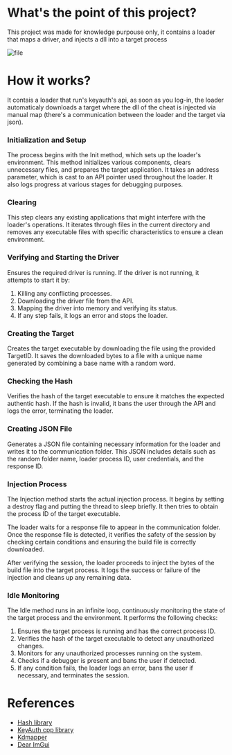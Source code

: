 
# What's the point of this project?

This project was made for knowledge purpouse only, it contains a loader that maps a driver, and injects a dll into a target process

![file](https://github.com/pedro-nuness/KernelMapper-Loader/assets/93084039/3ef58df9-1614-4761-b11f-8b08822f9972)

# How it works? 

It contais a loader that run's keyauth's api, as soon as you log-in, the loader automaticaly downloads a target where the dll of the cheat is injected via manual map (there's a communication between the loader and the target via json).


### Initialization and Setup
The process begins with the Init method, which sets up the loader's environment. This method initializes various components, clears unnecessary files, and prepares the target application. It takes an address parameter, which is cast to an API pointer used throughout the loader. It also logs progress at various stages for debugging purposes.

### Clearing
This step clears any existing applications that might interfere with the loader's operations. It iterates through files in the current directory and removes any executable files with specific characteristics to ensure a clean environment.

### Verifying and Starting the Driver
Ensures the required driver is running. If the driver is not running, it attempts to start it by:

1. Killing any conflicting processes.
2. Downloading the driver file from the API.
3. Mapping the driver into memory and verifying its status.
4. If any step fails, it logs an error and stops the loader.

### Creating the Target 
Creates the target executable by downloading the file using the provided TargetID. It saves the downloaded bytes to a file with a unique name generated by combining a base name with a random word.

### Checking the Hash
Verifies the hash of the target executable to ensure it matches the expected authentic hash. If the hash is invalid, it bans the user through the API and logs the error, terminating the loader.

### Creating JSON File
Generates a JSON file containing necessary information for the loader and writes it to the communication folder. This JSON includes details such as the random folder name, loader process ID, user credentials, and the response ID.

### Injection Process
The Injection method starts the actual injection process. It begins by setting a destroy flag and putting the thread to sleep briefly. It then tries to obtain the process ID of the target executable.<br />

The loader waits for a response file to appear in the communication folder. Once the response file is detected, it verifies the safety of the session by checking certain conditions and ensuring the build file is correctly downloaded.<br />


After verifying the session, the loader proceeds to inject the bytes of the build file into the target process. It logs the success or failure of the injection and cleans up any remaining data. <br />

### Idle Monitoring

The Idle method runs in an infinite loop, continuously monitoring the state of the target process and the environment. It performs the following checks:

1. Ensures the target process is running and has the correct process ID.
2. Verifies the hash of the target executable to detect any unauthorized changes.
3. Monitors for any unauthorized processes running on the system.
4. Checks if a debugger is present and bans the user if detected.
4. If any condition fails, the loader logs an error, bans the user if necessary, and terminates the session.

# References

- <a href="https://github.com/stbrumme/hash-library/">Hash library</a><br />
- <a href="https://github.com/KeyAuth/keyauth-cpp-library">KeyAuth cpp library</a> <br />
- <a href="https://github.com/TheCruZ/kdmapper">Kdmapper</a> <br />
- <a href="https://github.com/ocornut/imgui">Dear ImGui </a>
